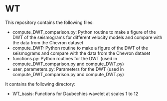 # WT

This repository contains the following files:
- compute_DWT_comparison.py: Python routine to make a figure of the DWT of the seismograms for different velocity models and compare with the data from the Chevron dataset
- compute_DWT: Python routine to make a figure of the DWT of the seismograms and compare with the data from the Chevron dataset
- functions.py: Python routines for the DWT (used in compute_DWT_comparison.py and compute_DWT.py)
- user_parameters.py: Parameters for the DWT (used in compute_DWT_comparison.py and compute_DWT.py)

It contains the following directory:
- WT_basis: Functions for Daubechies wavelet at scales 1 to 12
